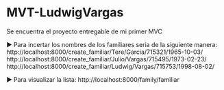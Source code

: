 # MVT-LudwigVargas
Se encuentra el proyecto entregable de mi primer MVC

► Para incertar los nombres de los familiares seria de la siguiente manera:
http://localhost:8000/create_familiar/Tere/Garcia/715321/1965-10-03/
http://localhost:8000/create_familiar/Julio/Vargas/715495/1973-02-23/
http://localhost:8000/create_familiar/Ludwig/Vargas/715753/1998-08-02/

► Para visualizar la lista:
http://localhost:8000/family/familiar
